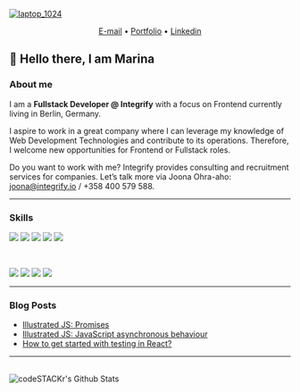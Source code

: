 [![laptop_1024](https://user-images.githubusercontent.com/45233290/89353700-400a5680-d6b7-11ea-8e81-7ec12221daf6.jpg)](https://marinafroes.github.io/Portfolio/)

<p align="center">
  <a href="mailto:facosta.marina@gmail.com">E-mail</a> •
  <a href="https://marinafroes.github.io/Portfolio/" target="_blank">Portfolio</a> •
  <a href="https://www.linkedin.com/in/marina-froes-a-costa/" target="_blank">Linkedin</a>
</p>

## &#128406; Hello there, I am Marina

### About me

I am a **Fullstack Developer @ Integrify** with a focus on Frontend currently living in Berlin, Germany.

I aspire to work in a great company where I can leverage my knowledge of Web Development Technologies and contribute to its operations. Therefore, I welcome new opportunities for Frontend or Fullstack roles.

Do you want to work with me? Integrify provides consulting and recruitment services for companies. Let’s talk more via Joona Ohra-aho: joona@integrify.io / +358 400 579 588.

---

### Skills

![](https://img.shields.io/badge/markup-HTML5-informational?style=flat-square&logo=HTML5&logoColor=white&color=blue)
![](https://img.shields.io/badge/library-React-informational?style=flat-square&logo=React&logoColor=white&color=blue)
![](https://img.shields.io/badge/states-Redux-informational?style=flat-square&logo=Redux&logoColor=white&color=blue)
![](https://img.shields.io/badge/styles-CSS3-informational?style=flat-square&logo=CSS3&logoColor=white&color=blue)
![](https://img.shields.io/badge/styles-Sass-informational?style=flat-square&logo=Sass&logoColor=white&color=blue)

<br>

![](https://img.shields.io/badge/code-JavaScript-informational?style=flat-square&logo=JavaScript&logoColor=white&color=blue)
![](https://img.shields.io/badge/code-TypeScript-informational?style=flat-square&logo=typeScript&logoColor=white&color=blue)
![](https://img.shields.io/badge/code-Node.js-informational?style=flat-square&logo=Node.js&logoColor=white&color=blue)
![](https://img.shields.io/badge/DB-MongoDB-informational?style=flat-square&logo=MongoDB&logoColor=white&color=blue)

---

### Blog Posts

<!-- BLOG-POST-LIST:START -->

- [Illustrated JS: Promises](https://dev.to/marinafroes/illustrated-js-promises-5ed7)
- [Illustrated JS: JavaScript asynchronous behaviour](https://dev.to/marinafroes/illustrated-js-javascript-asynchronous-behaviour-1akc)
- [How to get started with testing in React?](https://dev.to/marinafroes/how-to-get-started-with-testing-in-react-11mg)
<!-- BLOG-POST-LIST:END -->

---

<br />
<img align="left" alt="codeSTACKr's Github Stats" src="https://github-readme-stats.vercel.app/api?username=MarinaFroes&show_icons=true&hide_border=true" />
